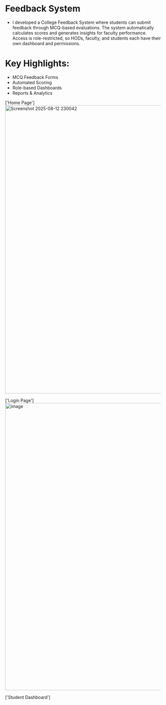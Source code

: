 # Feedback System
* I developed a College Feedback System where students can submit feedback through MCQ-based evaluations. The system automatically calculates scores and generates insights for faculty performance. Access is role-restricted, so HODs, faculty, and students each have their own dashboard and permissions.

#  Key Highlights:
* MCQ Feedback Forms
* Automated Scoring
* Role-based Dashboards
* Reports & Analytics

['Home Page']
<img width="1919" height="930" alt="Screenshot 2025-08-12 230042" src="https://github.com/user-attachments/assets/85cc6a20-0cb9-4e40-9460-0e9f8d6d8eca" />

['Login Page']
<img width="1919" height="927" alt="image" src="https://github.com/user-attachments/assets/d20736d0-af18-4983-afac-f8ac58b74b03" />

['Student Dashboard']
